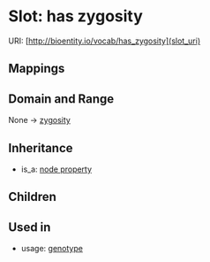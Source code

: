 # Slot: has zygosity




URI: [http://bioentity.io/vocab/has_zygosity](slot_uri)
## Mappings

## Domain and Range

None -> [zygosity](Zygosity.md)
## Inheritance

 *  is_a: [node property](node_property.md)
## Children

## Used in

 *  usage: [genotype](Genotype.md)
